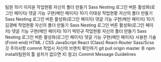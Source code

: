 팀원
10기 이지윤
작업현황
 자신의 폴더 만들기
 Sass Nesting
 로그인 버튼 활성화(로그인 페이지)
 댓글 기능 구현(메인 페이지)
10기 이태성
작업현황
 자신의 폴더 만들기
 Sass Nesting
 로그인 버튼 활성화(로그인 페이지)
 댓글 기능 구현(메인 페이지)
10기 김경배
작업현황
 자신의 폴더 만들기
 Sass Nesting
 로그인 버튼 활성화(로그인 페이지)
 댓글 기능 구현(메인 페이지)
10기 박민규
작업현황
 자신의 폴더 만들기
 Sass Nesting
 로그인 버튼 활성화(로그인 페이지)
 댓글 기능 구현(메인 페이지)
사용한 기술(Front-end)
HTML / CSS
JavaScript
React (Class)
React-Router
Sass/Scss
깃 주의사항
commit 작업시 자신의 브랜치 확인하기
git pull origin master 후 npm install(팀원의 툴 설치가 없으면 X)
참고) Commit Message Guidelines
